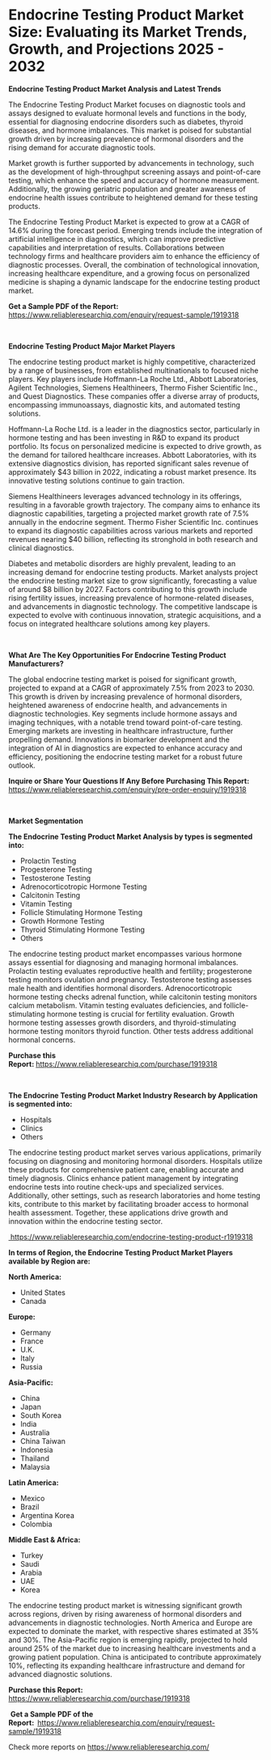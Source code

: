 <p><h1>Endocrine Testing Product Market Size: Evaluating its Market Trends, Growth, and Projections 2025 - 2032</h1></p><p><strong>Endocrine Testing Product Market Analysis and Latest Trends</strong></p>
<p><p>The Endocrine Testing Product Market focuses on diagnostic tools and assays designed to evaluate hormonal levels and functions in the body, essential for diagnosing endocrine disorders such as diabetes, thyroid diseases, and hormone imbalances. This market is poised for substantial growth driven by increasing prevalence of hormonal disorders and the rising demand for accurate diagnostic tools.</p><p>Market growth is further supported by advancements in technology, such as the development of high-throughput screening assays and point-of-care testing, which enhance the speed and accuracy of hormone measurement. Additionally, the growing geriatric population and greater awareness of endocrine health issues contribute to heightened demand for these testing products.</p><p>The Endocrine Testing Product Market is expected to grow at a CAGR of 14.6% during the forecast period. Emerging trends include the integration of artificial intelligence in diagnostics, which can improve predictive capabilities and interpretation of results. Collaborations between technology firms and healthcare providers aim to enhance the efficiency of diagnostic processes. Overall, the combination of technological innovation, increasing healthcare expenditure, and a growing focus on personalized medicine is shaping a dynamic landscape for the endocrine testing product market.</p></p>
<p><strong>Get a Sample PDF of the Report:&nbsp;</strong> <a href="https://www.reliableresearchiq.com/enquiry/request-sample/1919318?utm_campaign=3048&utm_medium=2&utm_source=Github&utm_content=ia&utm_term=05032025&utm_id=endocrine-testing-product">https://www.reliableresearchiq.com/enquiry/request-sample/1919318</a></p>
<p>&nbsp;</p>
<p><strong>Endocrine Testing Product Major Market Players</strong></p>
<p><p>The endocrine testing product market is highly competitive, characterized by a range of businesses, from established multinationals to focused niche players. Key players include Hoffmann-La Roche Ltd., Abbott Laboratories, Agilent Technologies, Siemens Healthineers, Thermo Fisher Scientific Inc., and Quest Diagnostics. These companies offer a diverse array of products, encompassing immunoassays, diagnostic kits, and automated testing solutions.</p><p>Hoffmann-La Roche Ltd. is a leader in the diagnostics sector, particularly in hormone testing and has been investing in R&D to expand its product portfolio. Its focus on personalized medicine is expected to drive growth, as the demand for tailored healthcare increases. Abbott Laboratories, with its extensive diagnostics division, has reported significant sales revenue of approximately $43 billion in 2022, indicating a robust market presence. Its innovative testing solutions continue to gain traction.</p><p>Siemens Healthineers leverages advanced technology in its offerings, resulting in a favorable growth trajectory. The company aims to enhance its diagnostic capabilities, targeting a projected market growth rate of 7.5% annually in the endocrine segment. Thermo Fisher Scientific Inc. continues to expand its diagnostic capabilities across various markets and reported revenues nearing $40 billion, reflecting its stronghold in both research and clinical diagnostics.</p><p>Diabetes and metabolic disorders are highly prevalent, leading to an increasing demand for endocrine testing products. Market analysts project the endocrine testing market size to grow significantly, forecasting a value of around $8 billion by 2027. Factors contributing to this growth include rising fertility issues, increasing prevalence of hormone-related diseases, and advancements in diagnostic technology. The competitive landscape is expected to evolve with continuous innovation, strategic acquisitions, and a focus on integrated healthcare solutions among key players.</p></p>
<p>&nbsp;</p>
<p><strong>What Are The Key Opportunities For Endocrine Testing Product Manufacturers?</strong></p>
<p><p>The global endocrine testing market is poised for significant growth, projected to expand at a CAGR of approximately 7.5% from 2023 to 2030. This growth is driven by increasing prevalence of hormonal disorders, heightened awareness of endocrine health, and advancements in diagnostic technologies. Key segments include hormone assays and imaging techniques, with a notable trend toward point-of-care testing. Emerging markets are investing in healthcare infrastructure, further propelling demand. Innovations in biomarker development and the integration of AI in diagnostics are expected to enhance accuracy and efficiency, positioning the endocrine testing market for a robust future outlook.</p></p>
<p><strong>Inquire or Share Your Questions If Any Before Purchasing This Report:</strong> <a href="https://www.reliableresearchiq.com/enquiry/pre-order-enquiry/1919318?utm_campaign=3048&utm_medium=2&utm_source=Github&utm_content=ia&utm_term=05032025&utm_id=endocrine-testing-product">https://www.reliableresearchiq.com/enquiry/pre-order-enquiry/1919318</a></p>
<p>&nbsp;</p>
<p><strong>Market Segmentation</strong></p>
<p><strong>The Endocrine Testing Product Market Analysis by types is segmented into:</strong></p>
<p><ul><li>Prolactin Testing</li><li>Progesterone Testing</li><li>Testosterone Testing</li><li>Adrenocorticotropic Hormone Testing</li><li>Calcitonin Testing</li><li>Vitamin Testing</li><li>Follicle Stimulating Hormone Testing</li><li>Growth Hormone Testing</li><li>Thyroid Stimulating Hormone Testing</li><li>Others</li></ul></p>
<p><p>The endocrine testing product market encompasses various hormone assays essential for diagnosing and managing hormonal imbalances. Prolactin testing evaluates reproductive health and fertility; progesterone testing monitors ovulation and pregnancy. Testosterone testing assesses male health and identifies hormonal disorders. Adrenocorticotropic hormone testing checks adrenal function, while calcitonin testing monitors calcium metabolism. Vitamin testing evaluates deficiencies, and follicle-stimulating hormone testing is crucial for fertility evaluation. Growth hormone testing assesses growth disorders, and thyroid-stimulating hormone testing monitors thyroid function. Other tests address additional hormonal concerns.</p></p>
<p><strong>Purchase this Report:&nbsp;</strong><a href="https://www.reliableresearchiq.com/purchase/1919318?utm_campaign=3048&utm_medium=2&utm_source=Github&utm_content=ia&utm_term=05032025&utm_id=endocrine-testing-product">https://www.reliableresearchiq.com/purchase/1919318</a></p>
<p>&nbsp;</p>
<p><strong>The Endocrine Testing Product Market Industry Research by Application is segmented into:</strong></p>
<p><ul><li>Hospitals</li><li>Clinics</li><li>Others</li></ul></p>
<p><p>The endocrine testing product market serves various applications, primarily focusing on diagnosing and monitoring hormonal disorders. Hospitals utilize these products for comprehensive patient care, enabling accurate and timely diagnosis. Clinics enhance patient management by integrating endocrine tests into routine check-ups and specialized services. Additionally, other settings, such as research laboratories and home testing kits, contribute to this market by facilitating broader access to hormonal health assessment. Together, these applications drive growth and innovation within the endocrine testing sector.</p></p>
<p><a href="https://www.reliableresearchiq.com/endocrine-testing-product-r1919318?utm_campaign=3048&utm_medium=2&utm_source=Github&utm_content=ia&utm_term=05032025&utm_id=endocrine-testing-product">&nbsp;https://www.reliableresearchiq.com/endocrine-testing-product-r1919318</a></p>
<p><strong>In terms of Region, the Endocrine Testing Product Market Players available by Region are:</strong></p>
<p>
    <p> <strong> North America: </strong>
        <ul>
            <li>United States</li>
            <li>Canada</li>
        </ul>
        </p> 
    <p> <strong> Europe: </strong>
        <ul>
            <li>Germany</li>
            <li>France</li>
            <li>U.K.</li>
            <li>Italy</li>
            <li>Russia</li>
        </ul>
        </p> 
    <p> <strong> Asia-Pacific: </strong>
        <ul>
            <li>China</li>
            <li>Japan</li>
            <li>South Korea</li>
            <li>India</li>
            <li>Australia</li>
            <li>China Taiwan</li>
            <li>Indonesia</li>
            <li>Thailand</li>
            <li>Malaysia</li>
        </ul>
        </p> 
    <p> <strong> Latin America: </strong>
        <ul>
            <li>Mexico</li>
            <li>Brazil</li>
            <li>Argentina Korea</li>
            <li>Colombia</li>
        </ul>
        </p> 
    <p> <strong> Middle East & Africa: </strong>
        <ul>
            <li>Turkey</li>
            <li>Saudi</li>
            <li>Arabia</li>
            <li>UAE</li>
            <li>Korea</li>
        </ul>
    </p>
    </p>
<p><p>The endocrine testing product market is witnessing significant growth across regions, driven by rising awareness of hormonal disorders and advancements in diagnostic technologies. North America and Europe are expected to dominate the market, with respective shares estimated at 35% and 30%. The Asia-Pacific region is emerging rapidly, projected to hold around 25% of the market due to increasing healthcare investments and a growing patient population. China is anticipated to contribute approximately 10%, reflecting its expanding healthcare infrastructure and demand for advanced diagnostic solutions.</p></p>
<p><strong>Purchase this Report: </strong><a href="https://www.reliableresearchiq.com/purchase/1919318?utm_campaign=3048&utm_medium=2&utm_source=Github&utm_content=ia&utm_term=05032025&utm_id=endocrine-testing-product">https://www.reliableresearchiq.com/purchase/1919318</a></p>
<p>&nbsp;<strong>Get a Sample PDF of the Report:&nbsp;&nbsp;</strong><a href="https://www.reliableresearchiq.com/enquiry/request-sample/1919318?utm_campaign=3048&utm_medium=2&utm_source=Github&utm_content=ia&utm_term=05032025&utm_id=endocrine-testing-product">https://www.reliableresearchiq.com/enquiry/request-sample/1919318</a></p>
<p><strong></strong></p>
<p>Check more reports on <a href="https://www.reliableresearchiq.com/?utm_campaign=3048&utm_medium=2&utm_source=Github&utm_content=ia&utm_term=05032025&utm_id=endocrine-testing-product">https://www.reliableresearchiq.com/</a></p>